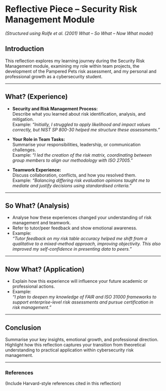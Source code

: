 # Reflective Piece – Security Risk Management Module  
*(Structured using Rolfe et al. (2001) What – So What – Now What model)*

## Introduction
This reflection explores my learning journey during the Security Risk Management module, examining my role within team projects, the development of the Pampered Pets risk assessment, and my personal and professional growth as a cybersecurity student.

---

## What? (Experience)
- **Security and Risk Management Process:**  
  Describe what you learned about risk identification, analysis, and mitigation.  
  Example: *“Initially, I struggled to apply likelihood and impact values correctly, but NIST SP 800-30 helped me structure these assessments.”*

- **Your Role in Team Tasks:**  
  Summarise your responsibilities, leadership, or communication challenges.  
  Example: *“I led the creation of the risk matrix, coordinating between group members to align our methodology with ISO 27005.”*

- **Teamwork Experience:**  
  Discuss collaboration, conflicts, and how you resolved them.  
  Example: *“Balancing differing risk evaluation opinions taught me to mediate and justify decisions using standardised criteria.”*

---

## So What? (Analysis)
- Analyse how these experiences changed your understanding of risk management and teamwork.  
- Refer to tutor/peer feedback and show emotional awareness.  
- Example:  
  *“Tutor feedback on my risk table accuracy helped me shift from a qualitative to a mixed-method approach, improving objectivity. This also improved my self-confidence in presenting data to peers.”*

---

## Now What? (Application)
- Explain how this experience will influence your future academic or professional actions.  
- Example:  
  *“I plan to deepen my knowledge of FAIR and ISO 31000 frameworks to support enterprise-level risk assessments and pursue certification in risk management.”*

---

## Conclusion
Summarise your key insights, emotional growth, and professional direction.  
Highlight how this reflection captures your transition from theoretical understanding to practical application within cybersecurity risk management.

---

### References  
(Include Harvard-style references cited in this reflection)
